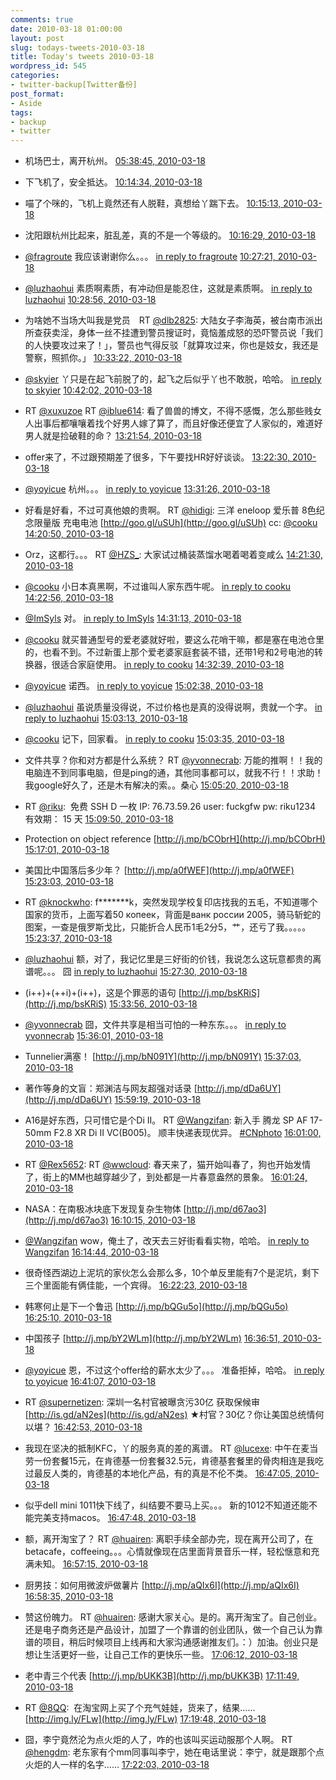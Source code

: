 ```yaml
---
comments: true
date: 2010-03-18 01:00:00
layout: post
slug: todays-tweets-2010-03-18
title: Today's tweets 2010-03-18
wordpress_id: 545
categories:
- twitter-backup[Twitter备份]
post_format:
- Aside
tags:
- backup
- twitter
---
```





  * 机场巴士，离开杭州。 [05:38:45, 2010-03-18](http://twitter.com/gfrog/statuses/10639884195)





  * 下飞机了，安全抵达。 [10:14:34, 2010-03-18](http://twitter.com/gfrog/statuses/10651252153)





  * 喵了个咪的，飞机上竟然还有人脱鞋，真想给丫踹下去。 [10:15:13, 2010-03-18](http://twitter.com/gfrog/statuses/10651281047)





  * 沈阳跟杭州比起来，脏乱差，真的不是一个等级的。 [10:16:29, 2010-03-18](http://twitter.com/gfrog/statuses/10651336866)





  * [@fragroute](http://twitter.com/fragroute) 我应该谢谢你么。。。 [in reply to fragroute](http://twitter.com/fragroute/statuses/10651565305) [10:27:21, 2010-03-18](http://twitter.com/gfrog/statuses/10651802130)





  * [@luzhaohui](http://twitter.com/luzhaohui) 素质啊素质，有冲动但是能忍住，这就是素质啊。 [in reply to luzhaohui](http://twitter.com/luzhaohui/statuses/10651744918) [10:28:56, 2010-03-18](http://twitter.com/gfrog/statuses/10651870015)





  * 为啥她不当场大叫我是党员　RT [@dlb2825](http://twitter.com/dlb2825): 大陆女子李海英，被台南市派出所查获卖淫，身体一丝不挂遭到警员搜证时，竟恼羞成怒的恐吓警员说「我们的人快要攻过来了！」，警员也气得反驳「就算攻过来，你也是妓女，我还是警察，照抓你。」 [10:33:22, 2010-03-18](http://twitter.com/gfrog/statuses/10652061868)





  * [@skyier](http://twitter.com/skyier) 丫只是在起飞前脱了的，起飞之后似乎丫也不敢脱，哈哈。 [in reply to skyier](http://twitter.com/skyier/statuses/10651412337) [10:42:02, 2010-03-18](http://twitter.com/gfrog/statuses/10652425089)





  * RT [@xuxuzoe](http://twitter.com/xuxuzoe) RT [@iblue614](http://twitter.com/iblue614): 看了兽兽的博文，不得不感慨，怎么那些贱女人出事后都嚷嚷着找个好男人嫁了算了，而且好像还便宜了人家似的，难道好男人就是捡破鞋的命？ [13:21:54, 2010-03-18](http://twitter.com/gfrog/statuses/10657351108)





  * offer来了，不过跟预期差了很多，下午要找HR好好谈谈。 [13:22:30, 2010-03-18](http://twitter.com/gfrog/statuses/10657369692)





  * [@yoyicue](http://twitter.com/yoyicue) 杭州。。。 [in reply to yoyicue](http://twitter.com/yoyicue/statuses/10657423750) [13:31:26, 2010-03-18](http://twitter.com/gfrog/statuses/10657638056)





  * 好看是好看，不过可真他娘的贵啊。 RT [@hidigi](http://twitter.com/hidigi): 三洋 eneloop 爱乐普 8色纪念限量版 充电电池 [http://goo.gl/uSUh](http://goo.gl/uSUh) cc: [@cooku](http://twitter.com/cooku) [14:20:50, 2010-03-18](http://twitter.com/gfrog/statuses/10659019814)





  * Orz，这都行。。。 RT [@HZS_](http://twitter.com/HZS_): 大家试过桶装蒸馏水喝着喝着变咸么 [14:21:30, 2010-03-18](http://twitter.com/gfrog/statuses/10659037656)





  * [@cooku](http://twitter.com/cooku) 小日本真黑啊，不过谁叫人家东西牛呢。 [in reply to cooku](http://twitter.com/cooku/statuses/10659029544) [14:22:56, 2010-03-18](http://twitter.com/gfrog/statuses/10659075127)





  * [@ImSyls](http://twitter.com/ImSyls) 对。 [in reply to ImSyls](http://twitter.com/ImSyls/statuses/10659237259) [14:31:13, 2010-03-18](http://twitter.com/gfrog/statuses/10659293724)





  * [@cooku](http://twitter.com/cooku) 就买普通型号的爱老婆就好啦，要这么花哨干嘛，都是塞在电池仓里的，也看不到。不过新蛋上那个爱老婆家庭套装不错，还带1号和2号电池的转换器，很适合家庭使用。 [in reply to cooku](http://twitter.com/cooku/statuses/10659171655) [14:32:39, 2010-03-18](http://twitter.com/gfrog/statuses/10659331535)





  * [@yoyicue](http://twitter.com/yoyicue) 诺西。 [in reply to yoyicue](http://twitter.com/yoyicue/statuses/10659935425) [15:02:38, 2010-03-18](http://twitter.com/gfrog/statuses/10660092328)





  * [@luzhaohui](http://twitter.com/luzhaohui) 虽说质量没得说，不过价格也是真的没得说啊，贵就一个字。 [in reply to luzhaohui](http://twitter.com/luzhaohui/statuses/10659817715) [15:03:13, 2010-03-18](http://twitter.com/gfrog/statuses/10660106894)





  * [@cooku](http://twitter.com/cooku) 记下，回家看。 [in reply to cooku](http://twitter.com/cooku/statuses/10659445703) [15:03:35, 2010-03-18](http://twitter.com/gfrog/statuses/10660116218)





  * 文件共享？你和对方都是什么系统？ RT [@yvonnecrab](http://twitter.com/yvonnecrab): 万能的推啊！！我的电脑连不到同事电脑，但是ping的通，其他同事都可以，就我不行！！求助！我google好久了，还是木有解决的索。。桑心 [15:05:20, 2010-03-18](http://twitter.com/gfrog/statuses/10660161009)





  * RT [@riku](http://twitter.com/riku):
		 免费 SSH D 一枚 IP:  76.73.59.26  user: fuckgfw   pw: riku1234 有效期： 15 天 [15:09:50, 2010-03-18](http://twitter.com/gfrog/statuses/10660271779)





  * Protection on object reference [http://j.mp/bCObrH](http://j.mp/bCObrH) [15:17:01, 2010-03-18](http://twitter.com/gfrog/statuses/10660452799)





  * 美国比中国落后多少年？ [http://j.mp/a0fWEF](http://j.mp/a0fWEF) [15:23:03, 2010-03-18](http://twitter.com/gfrog/statuses/10660601276)





  * RT [@knockwho](http://twitter.com/knockwho): f*******k，突然发现学校复印店找我的五毛，不知道哪个国家的货币，上面写着50 копеек，背面是ванк россии 2005，骑马斩蛇的图案，一查是俄罗斯戈比，只能折合人民币1毛2分5，艹，还亏了我。。。。。 [15:23:37, 2010-03-18](http://twitter.com/gfrog/statuses/10660614994)





  * [@luzhaohui](http://twitter.com/luzhaohui) 额，对了，我记忆里是三好街的价钱，我说怎么这玩意都贵的离谱呢。。。 囧 [in reply to luzhaohui](http://twitter.com/luzhaohui/statuses/10660621516) [15:27:30, 2010-03-18](http://twitter.com/gfrog/statuses/10660710483)





  * (i++)+(++i)+(i++)，这是个罪恶的语句 [http://j.mp/bsKRiS](http://j.mp/bsKRiS) [15:33:56, 2010-03-18](http://twitter.com/gfrog/statuses/10660873682)





  * [@yvonnecrab](http://twitter.com/yvonnecrab) 囧，文件共享是相当可怕的一种东东。。。 [in reply to yvonnecrab](http://twitter.com/yvonnecrab/statuses/10660205841) [15:36:01, 2010-03-18](http://twitter.com/gfrog/statuses/10660925580)





  * Tunnelier满塞！ [http://j.mp/bN091Y](http://j.mp/bN091Y) [15:37:03, 2010-03-18](http://twitter.com/gfrog/statuses/10660950829)





  * 著作等身的文盲：郑渊洁与网友超强对话录 [http://j.mp/dDa6UY](http://j.mp/dDa6UY) [15:59:19, 2010-03-18](http://twitter.com/gfrog/statuses/10661477800)





  * A16是好东西，只可惜它是个Di II。 RT [@Wangzifan](http://twitter.com/Wangzifan): 新入手 腾龙 SP AF 17-50mm F2.8 XR Di II VC(B005)。 顺丰快递表现优异。 [#CNphoto](http://search.twitter.com/search?q=%23CNphoto) [16:01:00, 2010-03-18](http://twitter.com/gfrog/statuses/10661524340)





  * RT [@Rex5652](http://twitter.com/Rex5652): RT [@wwcloud](http://twitter.com/wwcloud): 春天来了，猫开始叫春了，狗也开始发情了，街上的MM也越穿越少了，到处都是一片春意盎然的景象。 [16:01:24, 2010-03-18](http://twitter.com/gfrog/statuses/10661534550)





  * NASA：在南极冰块底下发现复杂生物体 [http://j.mp/d67ao3](http://j.mp/d67ao3) [16:10:15, 2010-03-18](http://twitter.com/gfrog/statuses/10661747016)





  * [@Wangzifan](http://twitter.com/Wangzifan) wow，俺土了，改天去三好街看看实物，哈哈。 [in reply to Wangzifan](http://twitter.com/Wangzifan/statuses/10661703519) [16:14:44, 2010-03-18](http://twitter.com/gfrog/statuses/10661850998)





  * 很奇怪西湖边上泥坑的家伙怎么会那么多，10个单反里能有7个是泥坑，剩下三个里面能有俩佳能，一个宾得。 [16:22:23, 2010-03-18](http://twitter.com/gfrog/statuses/10662031692)





  * 韩寒何止是下一个鲁迅 [http://j.mp/bQGu5o](http://j.mp/bQGu5o) [16:25:10, 2010-03-18](http://twitter.com/gfrog/statuses/10662094984)





  * 中国孩子 [http://j.mp/bY2WLm](http://j.mp/bY2WLm) [16:36:51, 2010-03-18](http://twitter.com/gfrog/statuses/10662374565)





  * [@yoyicue](http://twitter.com/yoyicue) 恩，不过这个offer给的薪水太少了。。。 准备拒掉，哈哈。 [in reply to yoyicue](http://twitter.com/yoyicue/statuses/10662321763) [16:41:07, 2010-03-18](http://twitter.com/gfrog/statuses/10662475173)





  * RT [@supernetizen](http://twitter.com/supernetizen): 深圳一名村官被曝贪污30亿 获取保候审 [http://is.gd/aN2es](http://is.gd/aN2es) ★村官？30亿？你让美国总统情何以堪？ [16:42:53, 2010-03-18](http://twitter.com/gfrog/statuses/10662516075)





  * 我现在坚决的抵制KFC，丫的服务真的差的离谱。 RT [@lucexe](http://twitter.com/lucexe): 中午在麦当劳一份套餐15元，在肯德基一份套餐32.5元，肯德基套餐里的骨肉相连是我吃过最反人类的，肯德基的本地化产品，有的真是不伦不类。 [16:47:05, 2010-03-18](http://twitter.com/gfrog/statuses/10662615985)





  * 似乎dell mini 1011快下线了，纠结要不要马上买。。。 新的1012不知道还能不能完美支持macos。 [16:47:48, 2010-03-18](http://twitter.com/gfrog/statuses/10662631161)





  * 额，离开淘宝了？ RT [@huairen](http://twitter.com/huairen): 离职手续全部办完，现在离开公司了，在betacafe，coffeeing。。。心情就像现在店里面背景音乐一样，轻松惬意和充满未知。 [16:57:15, 2010-03-18](http://twitter.com/gfrog/statuses/10662846798)





  * 厨男技：如何用微波炉做薯片 [http://j.mp/aQIx6I](http://j.mp/aQIx6I) [16:58:35, 2010-03-18](http://twitter.com/gfrog/statuses/10662877792)





  * 赞这份魄力。 RT [@huairen](http://twitter.com/huairen): 感谢大家关心。是的。离开淘宝了。自己创业。还是电子商务还是产品设计，加盟了一个靠谱的创业团队，做一个自己认为靠谱的项目，稍后时候项目上线再和大家沟通感谢推友们。：）加油。创业只是想让生活更好一些，让自己工作的更快乐一些。 [17:06:12, 2010-03-18](http://twitter.com/gfrog/statuses/10663067355)





  * 老中青三个代表 [http://j.mp/bUKK3B](http://j.mp/bUKK3B) [17:11:49, 2010-03-18](http://twitter.com/gfrog/statuses/10663197911)





  * RT [@8QQ](http://twitter.com/8QQ):
		 在淘宝网上买了个充气娃娃，货来了，结果…… [http://img.ly/FLw](http://img.ly/FLw) [17:19:48, 2010-03-18](http://twitter.com/gfrog/statuses/10663384808)





  * 囧，李宁竟然沦为点火炬的人了，咋的也该叫买运动服那个人啊。 RT [@hengdm](http://twitter.com/hengdm): 老东家有个mm同事叫李宁，她在电话里说：李宁，就是跟那个点火炬的人一样的名字…… [17:22:03, 2010-03-18](http://twitter.com/gfrog/statuses/10663438329)




